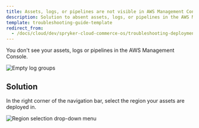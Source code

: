 ```yaml
---
title: Assets, logs, or pipelines are not visible in AWS Management Console
description: Solution to absent assets, logs, or pipelines in the AWS Management Console.
template: troubleshooting-guide-template
redirect_from:
  - /docs/cloud/dev/spryker-cloud-commerce-os/troubleshooting-deployment/assets-logs-or-pipelines-are-not-visible-in-aws-management-console.html
---
```




You don't see your assets, logs or pipelines in the AWS Management Console.

![Empty log groups](https://spryker.s3.eu-central-1.amazonaws.com/cloud-docs/Spryker+Cloud/Troubleshooting/empty-log-groups.png)

## Solution

In the right corner of the navigation bar, select the region your assets are deployed in.

![Region selection drop-down menu](https://spryker.s3.eu-central-1.amazonaws.com/cloud-docs/Spryker+Cloud/Troubleshooting/region-selection-drop-down.png)
